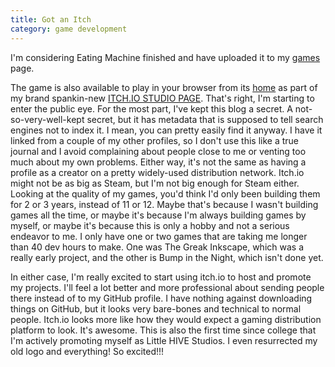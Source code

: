 ```yaml
---
title: Got an Itch
category: game development
---
```

I'm considering Eating Machine finished and have uploaded it to my [games](/games.html) page.

The game is also available to play in your browser from its [home](https://littlehive.itch.io/eating-machine) as part of my brand spankin-new [ITCH.IO STUDIO PAGE](https://littlehive.itch.io/). That's right, I'm starting to enter the public eye. For the most part, I've kept this blog a secret. A not-so-very-well-kept secret, but it has metadata that is supposed to tell search engines not to index it. I mean, you can pretty easily find it anyway. I have it linked from a couple of my other profiles, so I don't use this like a true journal and I avoid complaining about people close to me or venting too much about my own problems. Either way, it's not the same as having a profile as a creator on a pretty widely-used distribution network. Itch.io might not be as big as Steam, but I'm not big enough for Steam either. Looking at the quality of my games, you'd think I'd only been building them for 2 or 3 years, instead of 11 or 12. Maybe that's because I wasn't building games all the time, or maybe it's because I'm always building games by myself, or maybe it's because this is only a hobby and not a serious endeavor to me. I only have one or two games that are taking me longer than 40 dev hours to make. One was The Greak Inkscape, which was a really early project, and the other is Bump in the Night, which isn't done yet.

In either case, I'm really excited to start using itch.io to host and promote my projects. I'll feel a lot better and more professional about sending people there instead of to my GitHub profile. I have nothing against downloading things on GitHub, but it looks very bare-bones and technical to normal people. Itch.io looks more like how they would expect a gaming distribution platform to look. It's awesome. This is also the first time since college that I'm actively promoting myself as Little HIVE Studios. I even resurrected my old logo and everything! So excited!!!